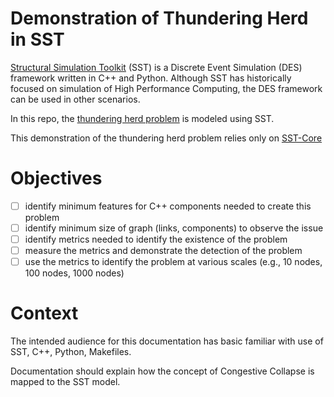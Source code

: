 # Demonstration of Thundering Herd in SST 

[Structural Simulation Toolkit](https://sst-simulator.org/) (SST) is a Discrete Event Simulation (DES) framework written in C++ and Python. Although SST has historically focused on simulation of High Performance Computing, the DES framework can be used in other scenarios. 

In this repo, the [thundering herd problem](https://en.wikipedia.org/wiki/Thundering_herd_problem) is modeled using SST. 


This demonstration of the thundering herd problem relies only on [SST-Core](https://github.com/sstsimulator/sst-core)


# Objectives
- [ ] identify minimum features for C++ components needed to create this problem
- [ ] identify minimum size of graph (links, components) to observe the issue
- [ ] identify metrics needed to identify the existence of the problem
- [ ] measure the metrics and demonstrate the detection of the problem
- [ ] use the metrics to identify the problem at various scales (e.g., 10 nodes, 100 nodes, 1000 nodes)

# Context

The intended audience for this documentation has basic familiar with use of SST, C++, Python, Makefiles.

Documentation should explain how the concept of Congestive Collapse is mapped to the SST model.
